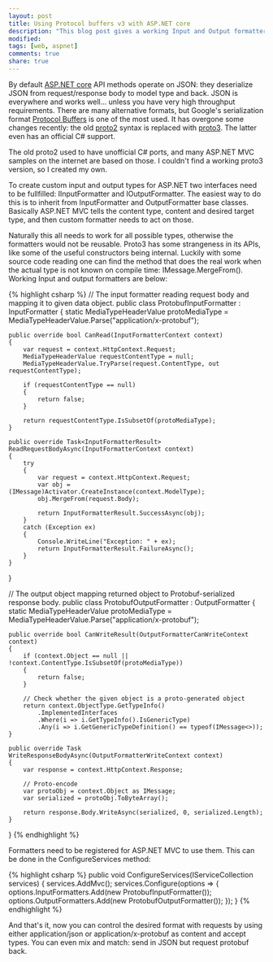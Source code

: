 ```yaml
---
layout: post
title: Using Protocol buffers v3 with ASP.NET core
description: "This blog post gives a working Input and Output formatters for ASP.NET MVC to work with Google Protocol Buffers."
modified:
tags: [web, aspnet]
comments: true
share: true
---
```


By default [ASP.NET core](https://docs.asp.net/) API methods operate on JSON: they deserialize JSON from request/response
body to model type and back. JSON is everywhere and works well... unless you have very high
throughput requirements. There are many alternative formats, but
Google's serialization format [Protocol Buffers](https://developers.google.com/protocol-buffers/)
is one of the most used. It has overgone some changes recently: the old [proto2](https://developers.google.com/protocol-buffers/docs/proto)
syntax is replaced with [proto3](https://developers.google.com/protocol-buffers/docs/proto3). The latter
even has an official C# support.

The old proto2 used to have unofficial C# ports, and many ASP.NET MVC samples on the internet
are based on those. I couldn't find a working proto3 version, so I created my own.

To create custom input and output types for ASP.NET two interfaces need to be fullfilled:
IInputFormatter and IOutputFormatter. The easiest way to do this is to inherit from
InputFormatter and OutputFormatter base classes. Basically ASP.NET MVC tells the
content type, content and desired target type, and then custom formatter needs to
act on those.

Naturally this all needs to work for all possible types, otherwise the formatters would not
be reusable. Proto3 has some strangeness in its APIs, like some of the useful constructors being internal.
Luckily with some source code reading one can find the method that does the real work when
the actual type is not known on compile time: IMessage.MergeFrom(). Working Input and output formatters
are below:

{% highlight csharp %}
// The input formatter reading request body and mapping it to given data object.
public class ProtobufInputFormatter : InputFormatter
{
    static MediaTypeHeaderValue protoMediaType = MediaTypeHeaderValue.Parse("application/x-protobuf");

    public override bool CanRead(InputFormatterContext context)
    {
        var request = context.HttpContext.Request;
        MediaTypeHeaderValue requestContentType = null;
        MediaTypeHeaderValue.TryParse(request.ContentType, out requestContentType);

        if (requestContentType == null)
        {
            return false;
        }

        return requestContentType.IsSubsetOf(protoMediaType);
    }

    public override Task<InputFormatterResult> ReadRequestBodyAsync(InputFormatterContext context)
    {
        try
        {
            var request = context.HttpContext.Request;
            var obj = (IMessage)Activator.CreateInstance(context.ModelType);
            obj.MergeFrom(request.Body);

            return InputFormatterResult.SuccessAsync(obj);
        }
        catch (Exception ex)
        {
            Console.WriteLine("Exception: " + ex);
            return InputFormatterResult.FailureAsync();
        }
    }
}

// The output object mapping returned object to Protobuf-serialized response body.
public class ProtobufOutputFormatter : OutputFormatter
{
    static MediaTypeHeaderValue protoMediaType = MediaTypeHeaderValue.Parse("application/x-protobuf");

    public override bool CanWriteResult(OutputFormatterCanWriteContext context)
    {
        if (context.Object == null || !context.ContentType.IsSubsetOf(protoMediaType))
        {
            return false;
        }

        // Check whether the given object is a proto-generated object
        return context.ObjectType.GetTypeInfo()
            .ImplementedInterfaces
            .Where(i => i.GetTypeInfo().IsGenericType)
            .Any(i => i.GetGenericTypeDefinition() == typeof(IMessage<>));
    }

    public override Task WriteResponseBodyAsync(OutputFormatterWriteContext context)
    {
        var response = context.HttpContext.Response;

        // Proto-encode
        var protoObj = context.Object as IMessage;
        var serialized = protoObj.ToByteArray();

        return response.Body.WriteAsync(serialized, 0, serialized.Length);
    }
}
{% endhighlight %}

Formatters need to be registered for ASP.NET MVC to use them. This can be done
in the ConfigureServices method:

{% highlight csharp %}
public void ConfigureServices(IServiceCollection services)
{
    services.AddMvc();
    services.Configure<MvcOptions>(options => {
        options.InputFormatters.Add(new ProtobufInputFormatter());
        options.OutputFormatters.Add(new ProtobufOutputFormatter());
    });
}
{% endhighlight %}

And that's it, now you can control the desired format with requests by using either
application/json or application/x-protobuf as content and accept types. You can
even mix and match: send in JSON but request protobuf back.